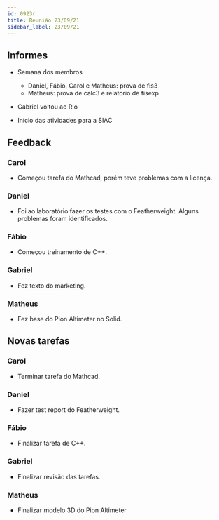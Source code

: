 ```yaml
---
id: 0923r
title: Reunião 23/09/21
sidebar_label: 23/09/21
---
```


## Informes
- Semana dos membros
  - Daniel, Fábio, Carol e Matheus: prova de fis3
  - Matheus: prova de calc3 e relatorio de fisexp

- Gabriel voltou ao Rio

- Início das atividades para a SIAC

## Feedback
### Carol
- Começou tarefa do Mathcad, porém teve problemas com a licença.

### Daniel
- Foi ao laboratório fazer os testes com o Featherweight. Alguns problemas foram identificados.

### Fábio
- Começou treinamento de C++.

### Gabriel
- Fez texto do marketing.

### Matheus
- Fez base do Pion Altimeter no Solid.

## Novas tarefas
### Carol
- Terminar tarefa do Mathcad.

### Daniel
- Fazer test report do Featherweight.

### Fábio
- Finalizar tarefa de C++.

### Gabriel
- Finalizar revisão das tarefas.

### Matheus
- Finalizar modelo 3D do Pion Altimeter